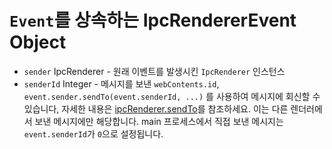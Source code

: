 # `Event`를 상속하는 IpcRendererEvent Object

* `sender` IpcRenderer - 원래 이벤트를 발생시킨 `IpcRenderer` 인스턴스
* `senderId` Integer - 메시지를 보낸 `webContents.id`, `event.sender.sendTo(event.senderId, ...)` 를 사용하여 메시지에 회신할 수 있습니다, 자세한 내용은 [ipcRenderer.sendTo](#ipcrenderersendtowindowid-channel--arg1-arg2-)를 참조하세요. 이는 다른 렌더러에서 보낸 메시지에만 해당합니다. main 프로세스에서 직접 보낸 메시지는 `event.senderId`가 `0`으로 설정됩니다.